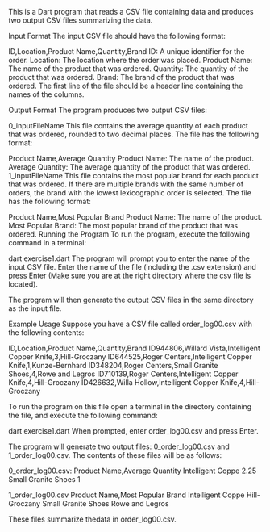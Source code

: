 This is a Dart program that reads a CSV file containing data and produces two output CSV files summarizing the data.

Input Format
The input CSV file should have the following format:


ID,Location,Product Name,Quantity,Brand
ID: A unique identifier for the order.
Location: The location where the order was placed.
Product Name: The name of the product that was ordered.
Quantity: The quantity of the product that was ordered.
Brand: The brand of the product that was ordered.
The first line of the file should be a header line containing the names of the columns.

Output Format
The program produces two output CSV files:

0_inputFileName
This file contains the average quantity of each product that was ordered, rounded to two decimal places. The file has the following format:


Product Name,Average Quantity
Product Name: The name of the product.
Average Quantity: The average quantity of the product that was ordered.
1_inputFileName
This file contains the most popular brand for each product that was ordered. If there are multiple brands with the same number of orders, the brand with the lowest lexicographic order is selected. The file has the following format:


Product Name,Most Popular Brand
Product Name: The name of the product.
Most Popular Brand: The most popular brand of the product that was ordered.
Running the Program
To run the program, execute the following command in a terminal:


dart exercise1.dart
The program will prompt you to enter the name of the input CSV file. Enter the name of the file (including the .csv extension) and press Enter (Make sure you are at the right directory where the csv file is located).

The program will then generate the output CSV files in the same directory as the input file.

Example Usage
Suppose you have a CSV file called order_log00.csv with the following contents:


ID,Location,Product Name,Quantity,Brand
ID944806,Willard Vista,Intelligent Copper Knife,3,Hill-Groczany
ID644525,Roger Centers,Intelligent Copper Knife,1,Kunze-Bernhard
ID348204,Roger Centers,Small Granite Shoes,4,Rowe and Legros
ID710139,Roger Centers,Intelligent Copper Knife,4,Hill-Groczany
ID426632,Willa Hollow,Intelligent Copper Knife,4,Hill-Groczany

To run the program on this file open a terminal in the directory containing the file, and execute the following command:


dart exercise1.dart
When prompted, enter order_log00.csv and press Enter.

The program will generate two output files: 0_order_log00.csv and 1_order_log00.csv. The contents of these files will be as follows:


0_order_log00.csv:
Product Name,Average Quantity
Intelligent Coppe	2.25
Small Granite Shoes	1


1_order_log00.csv
Product Name,Most Popular Brand
Intelligent Coppe	Hill-Groczany
Small Granite Shoes	Rowe and Legros


These files summarize thedata in order_log00.csv.